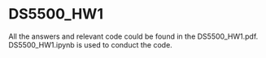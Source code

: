 # DS5500_HW1

All the answers and relevant code could be found in the DS5500_HW1.pdf. DS5500_HW1.ipynb is used to conduct the code.
